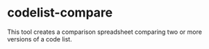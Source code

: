 # codelist-compare
This tool creates a comparison spreadsheet comparing two or more versions of a code list.
